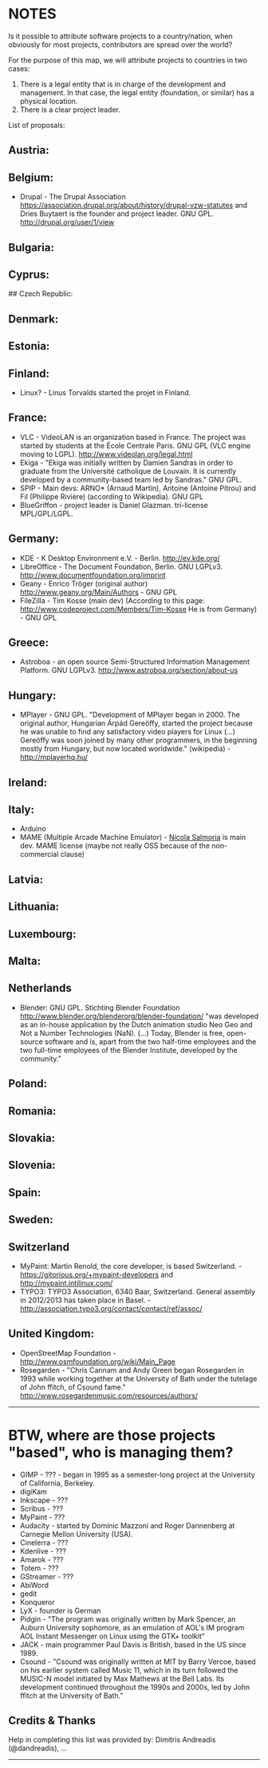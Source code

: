 NOTES
======

Is it possible to attribute software projects to a country/nation, when obviously for most projects, contributors are spread over the world?

For the purpose of this map, we will attribute projects to countries in two cases:

1) There is a legal entity that is in charge of the development and management. In that case, the legal entity (foundation, or similar) has a physical location.  
2) There is a clear project leader.

List of proposals:

## Austria:

## Belgium:

* Drupal - The Drupal Association https://association.drupal.org/about/history/drupal-vzw-statutes and Dries Buytaert is the founder and project leader. GNU GPL. http://drupal.org/user/1/view

## Bulgaria:

## Cyprus:

## Czech Republic:

## Denmark:

## Estonia:

## Finland:

* Linux? - Linus Torvalds started the projet in Finland.

## France:

* VLC - VideoLAN is an organization based in France. The project was started by students at the École Centrale Paris. GNU GPL (VLC engine moving to LGPL). http://www.videolan.org/legal.html
* Ekiga - "Ekiga was initially written by Damien Sandras in order to graduate from the Université catholique de Louvain. It is currently developed by a community-based team led by Sandras." GNU GPL.
* SPIP - Main devs:  ARNO* (Arnaud Martin), Antoine (Antoine Pitrou) and Fil (Philippe Rivière) (according to Wikipedia). GNU GPL
* BlueGriffon - project leader is Daniel Glazman. tri-license MPL/GPL/LGPL.

## Germany:

* KDE - K Desktop Environment e.V. - Berlin. http://ev.kde.org/
* LibreOffice - The Document Foundation, Berlin. GNU LGPLv3. http://www.documentfoundation.org/imprint
* Geany - Enrico Tröger (original author) http://www.geany.org/Main/Authors - GNU GPL
* FileZilla - Tim Kosse  (main dev) (According to this page: http://www.codeproject.com/Members/Tim-Kosse He is from Germany) - GNU GPL

## Greece:

* Astroboa - an open source Semi-Structured Information Management Platform. GNU LGPLv3. http://www.astroboa.org/section/about-us

## Hungary:

* MPlayer - GNU GPL. "Development of MPlayer began in 2000. The original author, Hungarian Árpád Gereöffy, started the project because he was unable to find any satisfactory video players for Linux (...) Gereöffy was soon joined by many other programmers, in the beginning mostly from Hungary, but now located worldwide." (wikipedia) - http://mplayerhq.hu/ 

## Ireland:

## Italy:

* Arduino
* MAME (Multiple Arcade Machine Emulator) - [Nicola Salmoria](https://en.wikipedia.org/wiki/Nicola_Salmoria) is main dev. MAME license (maybe not really OSS because of the non-commercial clause)

## Latvia:

## Lithuania:

## Luxembourg:

## Malta:

## Netherlands

* Blender: GNU GPL. Stichting Blender Foundation http://www.blender.org/blenderorg/blender-foundation/ "was developed as an in-house application by the Dutch animation studio Neo Geo and Not a Number Technologies (NaN). (...) Today, Blender is free, open-source software and is, apart from the two half-time employees and the two full-time employees of the Blender Institute, developed by the community."

## Poland:

## Romania:

## Slovakia:

## Slovenia:

## Spain:

## Sweden:

## Switzerland

* MyPaint: Martin Renold, the core developer, is based Switzerland. - https://gitorious.org/+mypaint-developers and http://mypaint.intilinux.com/
* TYPO3: TYPO3 Association, 6340 Baar, Switzerland. General assembly in 2012/2013 has taken place in Basel. - http://association.typo3.org/contact/contact/ref/assoc/

## United Kingdom:

* OpenStreetMap Foundation - http://www.osmfoundation.org/wiki/Main_Page
* Rosegarden - "Chris Cannam and Andy Green began Rosegarden in 1993 while working together at the University of Bath under the tutelage of John ffitch, of Csound fame." http://www.rosegardenmusic.com/resources/authors/

*****

# BTW, where are **those** projects "based", who is managing them?
* GIMP - ??? - began in 1995 as a semester-long project at the University of California, Berkeley.
* digiKam
* Inkscape - ???
* Scribus - ???
* MyPaint - ???
* Audacity - started by Dominic Mazzoni and Roger Dannenberg at Carnegie Mellon University (USA).
* Cinelerra - ???
* Kdenlive - ???
* Amarok - ???
* Totem - ???
* GStreamer - ???
* AbiWord
* gedit
* Konqueror
* LyX - founder is German
* Pidgin - "The program was originally written by Mark Spencer, an Auburn University sophomore, as an emulation of AOL's IM program AOL Instant Messenger on Linux using the GTK+ toolkit"
* JACK - main programmer Paul Davis is British, based in the US since 1989.
* Csound - "Csound was originally written at MIT by Barry Vercoe, based on his earlier system called Music 11, which in its turn followed the MUSIC-N model initiated by Max Mathews at the Bell Labs. Its development continued throughout the 1990s and 2000s, led by John ffitch at the University of Bath."

## Credits & Thanks

Help in completing this list was provided by: Dimitris Andreadis (@dandreadis), ...

****